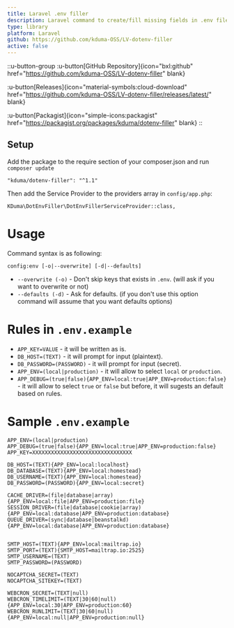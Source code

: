 ```yaml
---
title: Laravel .env filler
description: Laravel command to create/fill missing fields in .env file based on rules in .env.example file.
type: library
platform: Laravel
github: https://github.com/kduma-OSS/LV-dotenv-filler
active: false
---
```


::u-button-group
:u-button[GitHub Repository]{icon="bxl:github" href="https://github.com/kduma-OSS/LV-dotenv-filler" blank}

:u-button[Releases]{icon="material-symbols:cloud-download" href="https://github.com/kduma-OSS/LV-dotenv-filler/releases/latest/" blank}

:u-button[Packagist]{icon="simple-icons:packagist" href="https://packagist.org/packages/kduma/dotenv-filler" blank}
::

## Setup
Add the package to the require section of your composer.json and run `composer update`

    "kduma/dotenv-filler": "^1.1"

Then add the Service Provider to the providers array in `config/app.php`:

    KDuma\DotEnvFiller\DotEnvFillerServiceProvider::class,

# Usage

Command syntax is as following:

    config:env [-o|--overwrite] [-d|--defaults]

- `--overwrite (-o)` - Don't skip keys that exists in `.env`. (will ask if you want to overwrite or not)
- `--defaults (-d)` - Ask for defaults. (if you don't use this option command will assume that you want defaults options)



# Rules in `.env.example`

- `APP_KEY=VALUE` - it will be written as is.
- `DB_HOST=(TEXT)` - it will prompt for input (plaintext).
- `DB_PASSWORD=(PASSWORD)` - it will prompt for input (secret).
- `APP_ENV=(local|production)` - it will allow to select `local` or `production`.
- `APP_DEBUG=(true|false){APP_ENV=local:true|APP_ENV=production:false}` - it will allow to select `true` or `false` but before, it will sugests an default based on rules.


# Sample `.env.example`

    APP_ENV=(local|production)
    APP_DEBUG=(true|false){APP_ENV=local:true|APP_ENV=production:false}
    APP_KEY=XXXXXXXXXXXXXXXXXXXXXXXXXXXXXXXX
    
    DB_HOST=(TEXT){APP_ENV=local:localhost}
    DB_DATABASE=(TEXT){APP_ENV=local:homestead}
    DB_USERNAME=(TEXT){APP_ENV=local:homestead}
    DB_PASSWORD=(PASSWORD){APP_ENV=local:secret}
    
    CACHE_DRIVER=(file|database|array){APP_ENV=local:file|APP_ENV=production:file}
    SESSION_DRIVER=(file|database|cookie|array){APP_ENV=local:database|APP_ENV=production:database}
    QUEUE_DRIVER=(sync|database|beanstalkd){APP_ENV=local:database|APP_ENV=production:database}
    
    
    SMTP_HOST=(TEXT){APP_ENV=local:mailtrap.io}
    SMTP_PORT=(TEXT){SMTP_HOST=mailtrap.io:2525}
    SMTP_USERNAME=(TEXT)
    SMTP_PASSWORD=(PASSWORD)
    
    NOCAPTCHA_SECRET=(TEXT)
    NOCAPTCHA_SITEKEY=(TEXT)
    
	WEBCRON_SECRET=(TEXT|null)
	WEBCRON_TIMELIMIT=(TEXT|30|60|null){APP_ENV=local:30|APP_ENV=production:60}
	WEBCRON_RUNLIMIT=(TEXT|30|60|null){APP_ENV=local:null|APP_ENV=production:null}

